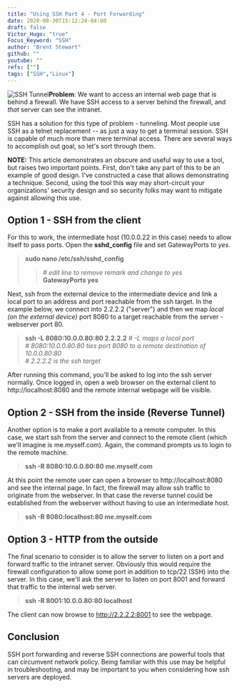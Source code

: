 ```yaml
---
title: "Using SSH Part 4 - Port Forwarding"
date: 2020-08-30T15:12:24-04:00
draft: false
Victor_Hugo: "true"
Focus_Keyword: "SSH"
author: "Brent Stewart"
github: ""
youtube: ""
refs: [""]
tags: ["SSH","Linux"]
---
```

![SSH Tunnel](/SSH-Tunnel.png#floatright)__Problem__: We want to access an internal web page that is behind a firewall.  We have SSH access to a server behind the firewall, and _that_ server can see the intranet.

SSH has a solution for this type of problem - tunneling.  Most people use SSH as a telnet replacement -- as just a way to get a terminal session.  SSH is capable of much more than mere terminal access.  There are several ways to accomplish out goal, so let's sort through them.

__NOTE:__ This article demonstrates an obscure and useful way to use a tool, but raises two important points.  First, don't take any part of this to be an example of good design.  I've constructed a case that allows demonstrating a technique.  Second, using the tool this way may short-circuit your organizations' security design and so security folks may want to mitigate against allowing this use. 

## Option 1 - SSH from the client
For this to work, the intermediate host (10.0.0.22 in this case) needs to allow itself to pass ports.  Open the __sshd_config__ file and set GatewayPorts to _yes_.
> __sudo nano /etc/ssh/sshd_config__  
>> _# edit line to remove remark and change to yes_  
>> __GatewayPorts yes__  

Next, ssh from the external device to the intermediate device and link a local port to an address and port reachable from the ssh target.  In the example below, we connect into 2.2.2.2 ("server") and then we map _local (on the external device)_ port 8080 to a target reachable from the server - webserver port 80.

> __ssh -L 8080:10.0.0.80:80 2.2.2.2__
> _# -L maps a local port_  
> _# 8080:10.0.0.80:80 ties port 8080 to a remote destination of 10.0.0.80:80_  
> _# 2.2.2.2 is the ssh target_  

After running this command, you'll be asked to log into the ssh server normally.  Once logged in, open a web browser on the external client to http://localhost:8080 and the remote internal webpage will be visible.

## Option 2 - SSH from the inside (Reverse Tunnel)
Another option is to make a port available to a remote computer.  In this case, we start ssh from the server and connect to the remote client (which we'll imagine is me.myself.com).  Again, the command prompts us to login to the remote machine.  

> __ssh -R 8080:10.0.0.80:80 me.myself.com__  

At this point the remote user can open a browser to http://localhost:8080 and see the internal page.  In fact, the firewall may allow ssh traffic to originate from the webserver.  In that case the reverse tunnel could be established from the webserver without having to use an intermediate host.

> __ssh -R 8080:localhost:80 me.myself.com__  

## Option 3 - HTTP from the outside
The final scenario to consider is to allow the server to listen on a port and forward traffic to the intranet server.  Obviously this would require the firewall configuration to allow some port in addition to tcp/22 (SSH) into the server.  In this case, we'll ask the server to listen on port 8001 and forward that traffic to the internal web server.

> __ssh -R 8001:10.0.0.80:80 localhost__  

The client can now browse to http://2.2.2.2:8001 to see the webpage.

## Conclusion
SSH port forwarding and reverse SSH connections are powerful tools that can circumvent network policy.  Being familiar with this use may be helpful in troubleshooting, and may be important to you when considering how ssh servers are deployed.
